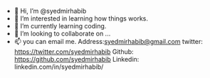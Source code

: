 - 👋 Hi, I’m @syedmirhabib
- 👀 I’m interested in learning how things works.
- 🌱 I’m currently learning coding. 
- 💞️ I’m looking to collaborate on ...
- 📫 you can email me.
     Address:syedmirhabib@gmail.com 
twitter: https://twitter.com/syedmirhabib
Github: https://github.com/syedmirhabib
Linkedin: linkedin.com/in/syedmirhabib/

<!---
syedmirhabib/syedmirhabib is a ✨ special ✨ repository because its `README.md` (this file) appears on your GitHub profile.
You can click the Preview link to take a look at your changes.
--->
